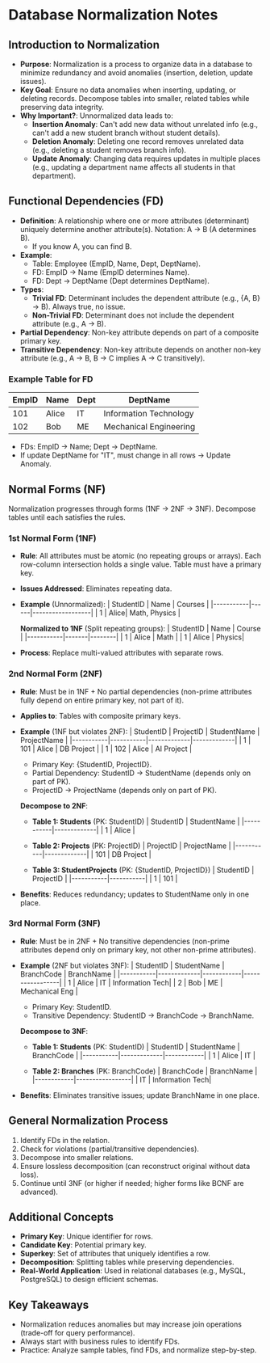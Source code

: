 # Database Normalization Notes

## Introduction to Normalization
- **Purpose**: Normalization is a process to organize data in a database to minimize redundancy and avoid anomalies (insertion, deletion, update issues).
- **Key Goal**: Ensure no data anomalies when inserting, updating, or deleting records. Decompose tables into smaller, related tables while preserving data integrity.
- **Why Important?**: Unnormalized data leads to:
  - **Insertion Anomaly**: Can't add new data without unrelated info (e.g., can't add a new student branch without student details).
  - **Deletion Anomaly**: Deleting one record removes unrelated data (e.g., deleting a student removes branch info).
  - **Update Anomaly**: Changing data requires updates in multiple places (e.g., updating a department name affects all students in that department).

## Functional Dependencies (FD)
- **Definition**: A relationship where one or more attributes (determinant) uniquely determine another attribute(s). Notation: A → B (A determines B).
  - If you know A, you can find B.
- **Example**:
  - Table: Employee (EmpID, Name, Dept, DeptName).
  - FD: EmpID → Name (EmpID determines Name).
  - FD: Dept → DeptName (Dept determines DeptName).
- **Types**:
  - **Trivial FD**: Determinant includes the dependent attribute (e.g., {A, B} → B). Always true, no issue.
  - **Non-Trivial FD**: Determinant does not include the dependent attribute (e.g., A → B).
- **Partial Dependency**: Non-key attribute depends on part of a composite primary key.
- **Transitive Dependency**: Non-key attribute depends on another non-key attribute (e.g., A → B, B → C implies A → C transitively).

### Example Table for FD
| EmpID | Name    | Dept | DeptName    |
|-------|---------|------|-------------|
| 101   | Alice   | IT   | Information Technology |
| 102   | Bob     | ME   | Mechanical Engineering |

- FDs: EmpID → Name; Dept → DeptName.
- If update DeptName for "IT", must change in all rows → Update Anomaly.

## Normal Forms (NF)
Normalization progresses through forms (1NF → 2NF → 3NF). Decompose tables until each satisfies the rules.

### 1st Normal Form (1NF)
- **Rule**: All attributes must be atomic (no repeating groups or arrays). Each row-column intersection holds a single value. Table must have a primary key.
- **Issues Addressed**: Eliminates repeating data.
- **Example** (Unnormalized):
  | StudentID | Name | Courses          |
  |-----------|------|------------------|
  | 1         | Alice| Math, Physics   |
  
  **Normalized to 1NF** (Split repeating groups):
  | StudentID | Name  | Course |
  |-----------|-------|--------|
  | 1         | Alice | Math   |
  | 1         | Alice | Physics|

- **Process**: Replace multi-valued attributes with separate rows.

### 2nd Normal Form (2NF)
- **Rule**: Must be in 1NF + No partial dependencies (non-prime attributes fully depend on entire primary key, not part of it).
- **Applies to**: Tables with composite primary keys.
- **Example** (1NF but violates 2NF):
  | StudentID | ProjectID | StudentName | ProjectName |
  |-----------|-----------|-------------|-------------|
  | 1         | 101       | Alice       | DB Project  |
  | 1         | 102       | Alice       | AI Project  |

  - Primary Key: {StudentID, ProjectID}.
  - Partial Dependency: StudentID → StudentName (depends only on part of PK).
  - ProjectID → ProjectName (depends only on part of PK).

  **Decompose to 2NF**:
  - **Table 1: Students** (PK: StudentID)
    | StudentID | StudentName |
    |-----------|-------------|
    | 1         | Alice       |

  - **Table 2: Projects** (PK: ProjectID)
    | ProjectID | ProjectName |
    |-----------|-------------|
    | 101       | DB Project  |

  - **Table 3: StudentProjects** (PK: {StudentID, ProjectID})
    | StudentID | ProjectID |
    |-----------|-----------|
    | 1         | 101       |

- **Benefits**: Reduces redundancy; updates to StudentName only in one place.

### 3rd Normal Form (3NF)
- **Rule**: Must be in 2NF + No transitive dependencies (non-prime attributes depend only on primary key, not other non-prime attributes).
- **Example** (2NF but violates 3NF):
  | StudentID | StudentName | BranchCode | BranchName      |
  |-----------|-------------|------------|-----------------|
  | 1         | Alice       | IT         | Information Tech|
  | 2         | Bob         | ME         | Mechanical Eng  |

  - Primary Key: StudentID.
  - Transitive Dependency: StudentID → BranchCode → BranchName.

  **Decompose to 3NF**:
  - **Table 1: Students** (PK: StudentID)
    | StudentID | StudentName | BranchCode |
    |-----------|-------------|------------|
    | 1         | Alice       | IT         |

  - **Table 2: Branches** (PK: BranchCode)
    | BranchCode | BranchName      |
    |------------|-----------------|
    | IT         | Information Tech|

- **Benefits**: Eliminates transitive issues; update BranchName in one place.

## General Normalization Process
1. Identify FDs in the relation.
2. Check for violations (partial/transitive dependencies).
3. Decompose into smaller relations.
4. Ensure lossless decomposition (can reconstruct original without data loss).
5. Continue until 3NF (or higher if needed; higher forms like BCNF are advanced).

## Additional Concepts
- **Primary Key**: Unique identifier for rows.
- **Candidate Key**: Potential primary key.
- **Superkey**: Set of attributes that uniquely identifies a row.
- **Decomposition**: Splitting tables while preserving dependencies.
- **Real-World Application**: Used in relational databases (e.g., MySQL, PostgreSQL) to design efficient schemas.

## Key Takeaways
- Normalization reduces anomalies but may increase join operations (trade-off for query performance).
- Always start with business rules to identify FDs.
- Practice: Analyze sample tables, find FDs, and normalize step-by-step.